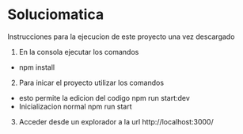 # Soluciomatica
Instrucciones para la ejecucion de este proyecto una vez descargado
1. En la consola ejecutar los comandos
  - npm install
2. Para inicar el proyecto utilizar los comandos
  - esto permite la edicion del codigo npm run start:dev
  - Inicializacion normal npm run start
3. Acceder desde un explorador a la url http://localhost:3000/

